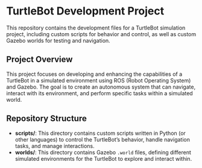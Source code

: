# TurtleBot Development Project

This repository contains the development files for a TurtleBot simulation project, including custom scripts for behavior and control, as well as custom Gazebo worlds for testing and navigation.

## Project Overview

This project focuses on developing and enhancing the capabilities of a TurtleBot in a simulated environment using ROS (Robot Operating System) and Gazebo. The goal is to create an autonomous system that can navigate, interact with its environment, and perform specific tasks within a simulated world.

## Repository Structure

- **scripts/**: This directory contains custom scripts written in Python (or other languages) to control the TurtleBot’s behavior, handle navigation tasks, and manage interactions.
- **worlds/**: This directory contains Gazebo `.world` files, defining different simulated environments for the TurtleBot to explore and interact within.
